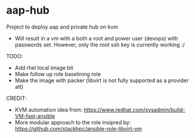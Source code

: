 # aap-hub

Project to deploy aap and private hub on kvm

- Will result in a vm with a both a root and power user (devops) with passwords set. However, only the root ssh key is currently working :/

TODO:

- Add rhel local image bit
- Make follow up role baselining role
- Make the image with packer (libvirt is not fully supported as a provider att)

CREDIT:

- KVM automation idea from: https://www.redhat.com/sysadmin/build-VM-fast-ansible
- More modular approach to the role insipred by: https://github.com/stackhpc/ansible-role-libvirt-vm
